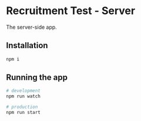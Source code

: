 # Recruitment Test - Server

The server-side app.

## Installation

```bash
npm i
```

## Running the app

```bash
# development
npm run watch

# production
npm run start
```

